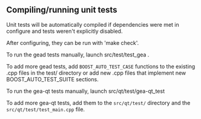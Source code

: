Compiling/running unit tests
------------------------------------

Unit tests will be automatically compiled if dependencies were met in configure
and tests weren't explicitly disabled.

After configuring, they can be run with 'make check'.

To run the gead tests manually, launch src/test/test_gea .

To add more gead tests, add `BOOST_AUTO_TEST_CASE` functions to the existing
.cpp files in the test/ directory or add new .cpp files that
implement new BOOST_AUTO_TEST_SUITE sections.

To run the gea-qt tests manually, launch src/qt/test/gea-qt_test

To add more gea-qt tests, add them to the `src/qt/test/` directory and
the `src/qt/test/test_main.cpp` file.
